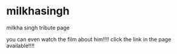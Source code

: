# milkhasingh
milkha singh tribute page

you can even watch the film about him!!!!
click the link in the page available!!!!
